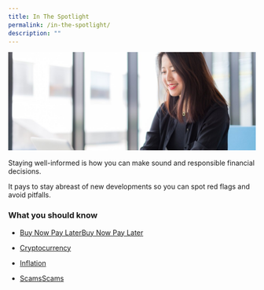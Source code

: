 ```yaml
---
title: In The Spotlight
permalink: /in-the-spotlight/
description: ""
---
```

![In the Spotlight](/images/In%20The%20Spotlight/in%20the%20spotlight%20landing%20pic.jfif)

Staying well-informed is how you can make sound and responsible financial decisions. 

It pays to stay abreast of new developments so you can spot red flags and avoid pitfalls.

### What you should know

* [Buy Now Pay Later](/buy-now-pay-later/3-traps-to-avoid-when-you-go-shopping/)[Buy Now Pay Later](/buy-now-pay-later)

* [Cryptocurrency](/risks-of-cryptocurrencies-initial-coin-offerings-and-other-digital-tokens/)

* [Inflation](/what-is-inflation/)

* [Scams](/4-tips-to-stay-safe-when-using-e-payments/)[Scams](/scams/)